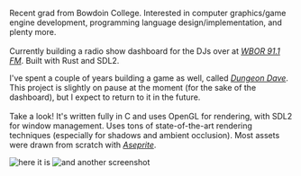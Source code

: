 Recent grad from Bowdoin College.
Interested in computer graphics/game engine development, programming language design/implementation, and plenty more.
\
\
Currently building a radio show dashboard for the DJs over at *[WBOR 91.1 FM](https://github.com/WBOR-91-1-FM/)*. Built with Rust and SDL2.

I've spent a couple of years building a game as well, called *[Dungeon Dave](https://github.com/CaspianA1/dungeon_dave)*. This project is slightly on pause at the moment (for the sake of the dashboard), but I expect to return to it in the future.
\
\
Take a look! It's written fully in C and uses OpenGL for rendering, with SDL2 for window management. Uses tons of state-of-the-art rendering techniques (especially for shadows and ambient occlusion). Most assets were drawn from scratch with *[Aseprite](https://www.aseprite.org/)*.

![here it is](https://user-images.githubusercontent.com/41955769/211393898-6750e749-dbda-4547-b651-a633f4665d5c.png)
![and another screenshot](https://user-images.githubusercontent.com/41955769/211393863-fac34033-8377-4559-989e-6f2f726d44de.png)
